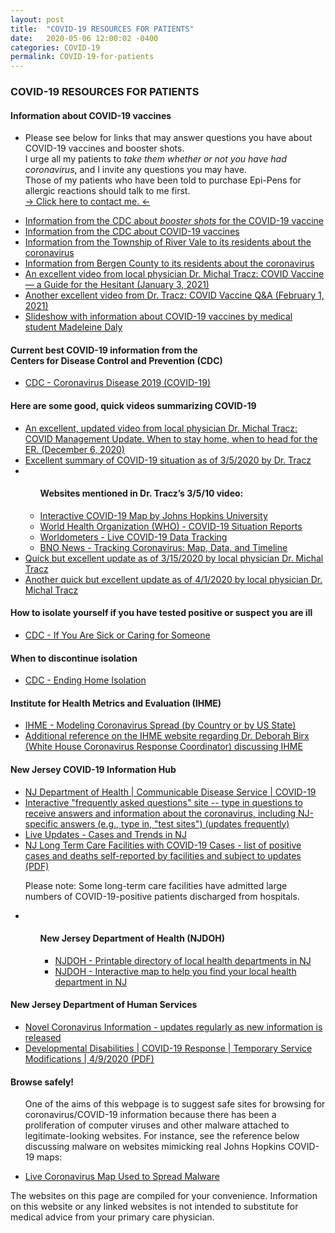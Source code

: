 ```yaml
---
layout: post
title:  "COVID-19 RESOURCES FOR PATIENTS"
date:   2020-05-06 12:00:02 -0400
categories: COVID-19
permalink: COVID-19-for-patients
---
```


<div class="post-header">
  <h3>COVID-19 RESOURCES FOR PATIENTS</h3>
</div>

<div class="post-container">

  <h4>Information about COVID-19 vaccines</h4>
  <ul>
    <li><p>Please see below for links that may answer questions you have about COVID-19 vaccines and booster shots.<br>
I urge all my patients to <em>take them whether or not you have had coronavirus</em>, and I invite any questions you may have.<br>
Those of my patients who have been told to purchase Epi-Pens for allergic reactions should talk to me first.<br><a href="https://www.alexbienermd.com/#contact">→ Click here to contact me. ←</a></p></li>
    <li><a href="https://www.cdc.gov/coronavirus/2019-ncov/vaccines/booster-shot.html">Information from the CDC about <em>booster shots</em> for the COVID-19 vaccine</a></li>
    <li><a href="https://www.cdc.gov/coronavirus/2019-ncov/vaccines/index.html">Information from the CDC about COVID-19 vaccines</a></li>
    <li><a href="https://www.rivervalenj.org/380/COVID-19-Coronavirus-Information">Information from the Township of River Vale to its residents about the coronavirus</a></li>
    <li><a href="https://www.co.bergen.nj.us/health-promotion/2019-novel-corona-virus">Information from Bergen County to its residents about the coronavirus</a></li>
    <li><a href="https://www.youtube.com/watch?v=RI_blmMGrSM">An excellent video from local physician Dr. Michal Tracz: COVID Vaccine — a Guide for the Hesitant (January 3, 2021)</a></li>
    <li><a href="https://www.youtube.com/watch?v=DUDQvp3zRmc">Another excellent video from Dr. Tracz: COVID Vaccine Q&A (February 1, 2021)</a></li>
    <li><a href="https://docs.google.com/presentation/d/1-34O8lnBPe7kZwvYgBWs3R2-Cj8BUNDits1ybMRBGGM/edit?usp=sharing">Slideshow with information about COVID-19 vaccines by medical student Madeleine Daly</a></li>
  </ul>

  <h4>Current best COVID-19 information from the<br>Centers for Disease Control and Prevention (CDC)</h4>
  <ul>
    <li><a href="https://www.cdc.gov/coronavirus/2019-ncov/index.html">CDC - Coronavirus Disease 2019 (COVID-19)</a></li>
  </ul>

  <h4>Here are some good, quick videos summarizing COVID-19</h4>
  <ul>
    <li><a href="https://www.youtube.com/watch?v=HD7Nv-m6OQ0">An excellent, updated video from local physician Dr. Michal Tracz: COVID Management Update. When to stay home, when to head for the ER. (December 6, 2020) </a></li>
    <li><a href="https://www.youtube.com/watch?v=LH-8zhCgxtQ">Excellent summary of COVID-19 situation as of 3/5/2020 by Dr. Tracz</a></li>
    <li>
      <ul class="sublist">
        <h4>Websites mentioned in Dr. Tracz’s 3/5/10 video:</h4>
        <li><a href="https://coronavirus.jhu.edu/map.html">Interactive COVID-19 Map by Johns Hopkins University</a></li>
        <li><a href="https://www.who.int/emergencies/diseases/novel-coronavirus-2019/situation-reports">World Health Organization (WHO) - COVID-19 Situation Reports</a></li>
        <li><a href="https://www.worldometers.info/coronavirus">Worldometers - Live COVID-19 Data Tracking</a></li>
        <li><a href="https://bnonews.com/index.php/2020/04/the-latest-coronavirus-cases">BNO News - Tracking Coronavirus: Map, Data, and Timeline</a></li>
      </ul>
    </li>
    <li><a href="https://www.youtube.com/watch?v=NiwdyYnUgZM">Quick but excellent update as of 3/15/2020 by local physician Dr. Michal Tracz</a></li>
    <li><a href="https://youtu.be/f6vtGrJLxX0">Another quick but excellent update as of 4/1/2020 by local physician Dr. Michal Tracz</a></li>
  </ul>

  <h4>How to isolate yourself if you have tested positive or suspect you are ill</h4>
  <ul>
    <li><a href="https://www.cdc.gov/coronavirus/2019-ncov/if-you-are-sick/index.html">CDC - If You Are Sick or Caring for Someone</a></li>
  </ul>

  <h4>When to discontinue isolation</h4>
  <ul>
    <li><a href="https://www.cdc.gov/coronavirus/2019-ncov/hcp/disposition-in-home-patients.html">CDC - Ending Home Isolation</a></li>
  </ul>

  <h4>Institute for Health Metrics and Evaluation (IHME)</h4>
  <ul>
    <li><a href="https://covid19.healthdata.org/projections">IHME - Modeling Coronavirus Spread (by Country or by US State)</a></li>
    <li><a href="http://www.healthdata.org/acting-data/our-covid-19-forecasting-model-otherwise-known-chris-murray-model">Additional reference on the IHME website regarding Dr. Deborah Birx (White House Coronavirus Response Coordinator) discussing IHME</a></li>
  </ul>


  <h4>New Jersey COVID-19 Information Hub</h4>
  <ul>
    <li><a href="https://www.nj.gov/health/cd/topics/ncov.shtml">NJ Department of Health | Communicable Disease Service | COVID-19</a></li>
    <li><a href="https://covid19.nj.gov/NJfaqs">Interactive "frequently asked questions" site -- type in questions to receive answers and information about the coronavirus, including NJ-specific answers (e.g., type in, "test sites") (updates frequently)</a></li>
    <li><a href="https://covid19.nj.gov/#live-updates">Live Updates - Cases and Trends in NJ</a></li>
    <li><a href="https://www.state.nj.us/health/healthfacilities/documents/LTC_Facilities_Outbreaks_List.pdf">NJ Long Term Care Facilities with COVID-19 Cases - list of positive cases and deaths self-reported by facilities and subject to updates (PDF)</a><p>Please note: Some long-term care facilities have admitted large numbers of COVID-19-positive patients discharged from hospitals.</p></li>
    <li>
      <ul class="sublist">
        <h4>New Jersey Department of Health (NJDOH)</h4>
        <ul>
          <li><a href="https://nj.gov/health/lh/documents/LocalHealthDirectory.pdf">NJDOH - Printable directory of local health departments in NJ</a></li>
          <li><a href="https://nj.gov/health/lh/community/index.shtml">NJDOH - Interactive map to help you find your local health department in NJ</a></li>
        </ul>
      </ul>
    </li>
  </ul>

  <h4>New Jersey Department of Human Services</h4>
  <ul>
    <li><a href="https://nj.gov/humanservices/coronavirus.html">Novel Coronavirus Information - updates regularly as new information is released</a></li>
    <li><a href="https://www.nj.gov/humanservices/ddd/documents/covid19-temporary-service-modifications.pdf">Developmental Disabilities | COVID-19 Response | Temporary Service Modifications | 4/9/2020 (PDF)</a></li>
  </ul>

  <h4>Browse safely!</h4>
  <ul>
    <p>One of the aims of this webpage is to suggest safe sites for browsing for coronavirus/COVID-19 information because there has been a proliferation of computer viruses and other malware attached to legitimate-looking websites. For instance, see the reference below discussing malware on websites mimicking real Johns Hopkins COVID-19 maps:</p>
    <li><a href="https://krebsonsecurity.com/2020/03/live-coronavirus-map-used-to-spread-malware/">Live Coronavirus Map Used to Spread Malware</a></li>
  </ul>

  <p class="disclaimer">The websites on this page are compiled for your convenience. Information on this website or any linked websites is not intended to substitute for medical advice from your primary care physician.</p>

</div>
